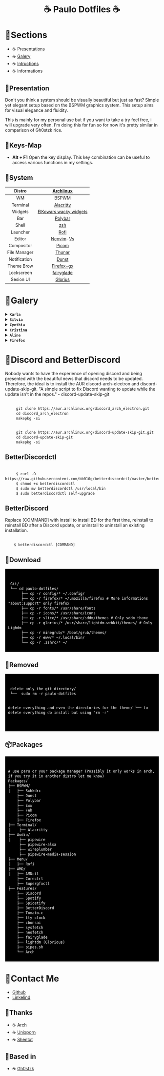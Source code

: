 <div align="center">
     <h1> ☕ Paulo Dotfiles ☕</h1>
 </div>
 
# 🌿Sections

- ☕ [Presentations](https://github.com/paulo-barbosa2006/paulo-dotfiles/tree/main#system)
- ☕ [Galery](https://github.com/paulo-barbosa2006/paulo-dotfiles/tree/main#galery)
- ☕ [Intructions](https://github.com/paulo-barbosa2006/paulo-dotfiles/tree/main#download)
- ☕ [Informations](https://github.com/paulo-barbosa2006/paulo-dotfiles/tree/main#contact-me)

## 🌿Presentation

Don't you think a system should be visually beautiful but just as fast? Simple yet elegant setup based on the BSPWM graphics system.
This setup aims for visual elegance and fluidity.

This is mainly for my personal use but if you want to take a try feel free, i will upgrade very often.
I'm doing this for fun so for now it's pretty similar in comparison of Gh0stzk rice.

## 🌿Keys-Map

- **Alt + F1** Open the key display. This key combination can be useful to access various functions in my settings.


## 🌿System

|    Distro    |                        [Archlinux](https://github.com/archlinux)               |
| :----------: | :----------------------------------------------------------------------------: |
|      WM      |                 [BSPWM](https://github.com/baskerville/bspwm)                  |
|   Terminal   |                         [Alacritty](https://alacritty)    
|   Widgets    |            [ElKowars wacky widgets](https://github.com/elkowar/eww)            |
|     Bar      |            [Polybar](https://github.com/polybar/polybar)                       |
|    Shell     |                [zsh](https://github.com/ohmyzsh/ohmyzsh)                       |
|   Launcher   |                   [Rofi](https://github.com/davatorium/rofi)                   |
|    Editor    | [Neovim](https://github.com/neovim/neovim)-[Vs](https://code.visualstudio.com/)|
|  Compositor  |              [Picom](https://github.com/FT-Labs/picom)                         |
| File Manager |              [Thunar](https://github.com/xfce-mirror/thunar)                   |
| Notification |              [Dunst](https://github.com/dunst-project/dunst)                   |
| Theme Brow   |              [Firefox-gx](https://github.com/Godiesc/firefox-gx)               |
| Lockscreen   |     [fairyglade](https://github.com/fairyglade/ly)                             |
| Sesion UI    |   [Glorius](https://github.com/thecmdrunner/lightdm-glorious-webkit2)          |

# 🌿Galery

<details>

<summary><b><code>Karla</code></b></summary>

![demo](/assets/karla.png)

</details>

<details>

<summary><b><code>Silvia</code></b></summary>

![demo](/assets/silvia.png)

</details>

<details>

<summary><b><code>Cynthia</code></b></summary>

![demo](/assets/chynthia.png)

</details>

<details>

<summary><b><code>Cristina</code></b></summary>

![demo](/assets/cristina.png)

</details>


<details>

<summary><b><code>Aline</code></b></summary>

![demo](/assets/aline.png)

</details>


<details>

<summary><b><code>Firefox</code></b></summary>

![demo](/assets/firefox_page.png)

</details>

# 🌿Discord and BetterDiscord

Nobody wants to have the experience of opening discord and being presented with the beautiful news that discord needs to be updated.
Therefore, the ideal is to install the AUR discord-arch-electron and discord-update-skip-git.
"A simple script to fix Discord wanting to update while the update isn't in the repos." - discord-update-skip-git
<pre><code>
     git clone https://aur.archlinux.org/discord_arch_electron.git
     cd discord_arch_electron
     makepkg -si
</pre></code>
<pre><code>
     git clone https://aur.archlinux.org/discord-update-skip-git.git
     cd discord-update-skip-git
     makepkg -si
</pre></code>
     
<h2>BetterDiscordctl</h2>
<pre><code>
     $ curl -O https://raw.githubusercontent.com/bb010g/betterdiscordctl/master/betterdiscordctl
     $ chmod +x betterdiscordctl
     $ sudo mv betterdiscordctl /usr/local/bin
     $ sudo betterdiscordctl self-upgrade
</pre></code>

<h2>BetterDiscord</h2>
Replace [COMMAND] with install to install BD for the first time, reinstall to reinstall BD after a Discord update, or uninstall to uninstall an existing installation.
<pre><code>
    $ betterdiscordctl [COMMAND]
</pre></code>
     
## 💾Download

<div style="background-color: black; color: white; padding: 10px;">
<pre><code>
 Git/ 
 └── cd paulo-dotfiles/
      ├── cp -r config/* ~/.config/
      ├── cp -r firefox/* ~/.mozilla/firefox # More informations "about:support" only firefox
      ├── cp -r fonts/* /usr/share/fonts
      ├── cp -r icons/* /usr/share/icons
      ├── cp -r slice/* /usr/share/sddm/themes # Only sddm theme 
      ├── cp -r glorius/* /usr/share/lightdm-webkit/themes/ # Only Lighdm 
      ├── cp -r minegrub/* /boot/grub/themes/
      ├── cp -r eww/* ~/.local/bin/
      └── cp -r .zshrc/* ~/
</code></pre>
</div>

## 💾Removed

<div style="background-color: black; color: white; padding: 10px;">
<pre><code>
 delete only the git directory/ 
 └──  sudo rm -r paulo-dotfiles 

 delete everything and even the directories for the theme/
 └──  to delete everything do install but using "rm -r"  
</code></pre>
</div>

## 📦Packages

<div style="background-color: black; color: white; padding: 10px;">
<pre><code>
# use paru or your package manager (Possibly it only works in arch, if you try it in another distro let me know)
Packages/
├── BSPWM/
│   ├── Sxhkdrc
    ├── Dunst
    ├── Polybar
    ├── Eww
    ├── Feh
    ├── Picom
    ├── Firefox
├── Terminal/
│    ├── Alacritty
├── Audio/
│    ├── pipewire
     ├── pipewire-alsa
     ├── wireplumber
     ├── pipewire-media-session
├── Menu/
│   ├── Rofi
├── AMD/
│   ├── AMDctl
    ├── Corectrl
    ├── Supergfxctl
├── Features/
    ├── Discord
    ├── Spotify
    ├── Spicetify
    ├── BetterDiscord
    ├── Tomato.c
    ├── tty-clock
    ├── cbonsai
    ├── sysfetch
    ├── neofetch
    ├── fairyglade
    ├── lightdm (Glorious)
    ├── pipes.sh
    └── Arch
</code></pre>
</div>

# 🌿Contact Me

- [Github](https://github.com/paulo-barbosa2006/)
- [Linkelind]()

## 🌿Thanks

- ☕ [Arch](https://archlinux.org/)
- ☕ [Unixporn](https://www.reddit.com/r/unixporn/)
- ☕ [Shentxt](https://github.com/Shentxt/NordicBreeze)

## 🌿Based in 

- ☕ [Gh0stzk](https://github.com/gh0stzk/dotfiles)
